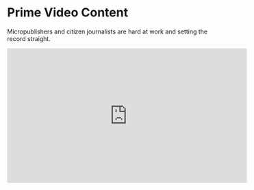 # Prime Video Content

Micropublishers and citizen journalists are hard at work and setting the record straight.

<div class="col-md-4">
    <iframe width="560" height="315" src="https://www.youtube.com/embed/QVQC1hAYZBs" frameborder="0" allow="accelerometer; autoplay; encrypted-media; gyroscope; picture-in-picture" allowfullscreen></iframe>
</div>


